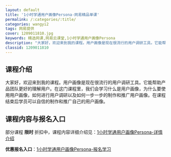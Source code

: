 ```yaml
---
layout: default
title: '1小时学通用户画像Persona-网易精品单课'
permalink: /:categories/:title/
categories: wangyi2
tags: 网易提供
cover: 1209011810.jpg
keywords: 精选网课,网易云课堂,1小时学通用户画像Persona
description: "大家好，欢迎来到我的课程。用户画像是现在很流行的用户调研工具。它能帮助产品团队更好的理解用户。在这门课程里，我们会学习什么是用户画像，为什么要使用用户画像，如何进行用户调研以及如何一步一步的"
classid: 1209011810
---
```


## 课程介绍

大家好，欢迎来到我的课程。用户画像是现在很流行的用户调研工具。它能帮助产品团队更好的理解用户。在这门课程里，我们会学习什么是用户画像，为什么要使用用户画像，如何进行用户调研以及如何一步一步的制作和推广用户画像。在课程结束后学员可以自信的制作和推广自己的用户画像。

## 课程内容与报名入口

部分课程 **限时** 折扣中，课程内容详细介绍见：[1小时学通用户画像Persona-详情介绍](https://study.163.com/course/introduction/1209011810.htm?share=1&shareId=1025206652&utm_campaign=share&utm_medium=iphoneShare&utm_source=&utm_u=1025206652)

**优惠报名入口**：[1小时学通用户画像Persona-报名学习](https://study.163.com/course/introduction/1209011810.htm?share=1&shareId=1025206652&utm_campaign=share&utm_medium=iphoneShare&utm_source=&utm_u=1025206652)

